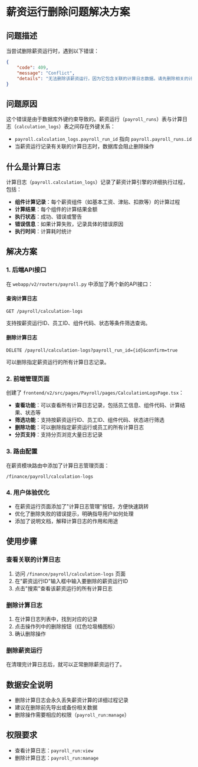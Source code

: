 # 薪资运行删除问题解决方案

## 问题描述

当尝试删除薪资运行时，遇到以下错误：
```json
{
    "code": 409,
    "message": "Conflict",
    "details": "无法删除该薪资运行，因为它包含关联的计算日志数据。请先删除相关的计算日志记录。"
}
```

## 问题原因

这个错误是由于数据库外键约束导致的。薪资运行（`payroll_runs`）表与计算日志（`calculation_logs`）表之间存在外键关系：

- `payroll.calculation_logs.payroll_run_id` 指向 `payroll.payroll_runs.id`
- 当薪资运行记录有关联的计算日志时，数据库会阻止删除操作

## 什么是计算日志

计算日志（`payroll.calculation_logs`）记录了薪资计算引擎的详细执行过程，包括：

- **组件计算记录**：每个薪资组件（如基本工资、津贴、扣款等）的计算过程
- **计算结果**：每个组件的计算结果金额
- **执行状态**：成功、错误或警告
- **错误信息**：如果计算失败，记录具体的错误原因
- **执行时间**：计算耗时统计

## 解决方案

### 1. 后端API接口

在 `webapp/v2/routers/payroll.py` 中添加了两个新的API接口：

#### 查询计算日志
```
GET /payroll/calculation-logs
```
支持按薪资运行ID、员工ID、组件代码、状态等条件筛选查询。

#### 删除计算日志
```
DELETE /payroll/calculation-logs?payroll_run_id={id}&confirm=true
```
可以删除指定薪资运行的所有计算日志记录。

### 2. 前端管理页面

创建了 `frontend/v2/src/pages/Payroll/pages/CalculationLogsPage.tsx`：

- **查看功能**：可以查看所有计算日志记录，包括员工信息、组件代码、计算结果、状态等
- **筛选功能**：支持按薪资运行ID、员工ID、组件代码、状态进行筛选
- **删除功能**：可以删除指定薪资运行或员工的所有计算日志
- **分页支持**：支持分页浏览大量日志记录

### 3. 路由配置

在薪资模块路由中添加了计算日志管理页面：
```
/finance/payroll/calculation-logs
```

### 4. 用户体验优化

- 在薪资运行页面添加了"计算日志管理"按钮，方便快速跳转
- 优化了删除失败的错误提示，明确指导用户如何处理
- 添加了说明文档，解释计算日志的作用和用途

## 使用步骤

### 查看关联的计算日志

1. 访问 `/finance/payroll/calculation-logs` 页面
2. 在"薪资运行ID"输入框中输入要删除的薪资运行ID
3. 点击"搜索"查看该薪资运行的所有计算日志

### 删除计算日志

1. 在计算日志列表中，找到对应的记录
2. 点击操作列中的删除按钮（红色垃圾桶图标）
3. 确认删除操作

### 删除薪资运行

在清理完计算日志后，就可以正常删除薪资运行了。

## 数据安全说明

- 删除计算日志会永久丢失薪资计算的详细过程记录
- 建议在删除前先导出或备份相关数据
- 删除操作需要相应的权限（`payroll_run:manage`）

## 权限要求

- 查看计算日志：`payroll_run:view`
- 删除计算日志：`payroll_run:manage` 